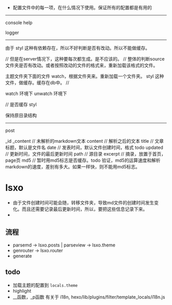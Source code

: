  - 配置文件中的每一项，在什么情况下使用。保证所有的配置都是有用的









---

console help

logger



---

由于 styl 这种有依赖存在，所以不好判断是否有改动。所以不能做缓存。

// 但是在server情况下，这种要每次都生成。是不应该的。
// 整体的判断source文件夹是否有改动。或者按照改动的文件的格式来，重新加载该格式的文件。


主题文件夹下面的文件 watch，根据文件夹来。重新加载一个文件夹。
styl 这种文件，做缓存。缓存在db中。
//




watch 环境下
unwatch 环境下


// 是否缓存 styl

保持原目录结构

---
post

_id
_content // 未解析的markdown文本
content // 解析之后的文本
title // 文章标题，默认是文件名
date // 发表时间，默认文件创建时间，格式 todo
updated // 更新时间，文件的最后更新时间
path // 源目录
excerpt // 摘录，放置于首页，page页
md5 // 暂时用md5标志是否缓存。todo 验证，md5的运算速度和解析markdown的速度，差别有多大。如果一样快，则不能用md5标志。










# lsxo

 - 由于文件创建时间可能会随，转移文件夹，导致md文件的创建时间发生变化。而且还需要记录最后更新时间，所以，要把这些信息记录下来。
 -



## 流程

 - parsemd -> lsxo.posts | parseview -> lsxo.theme
 - genrouter -> lsxo.router
 - generate



## todo

 - 加载主题的配置到 `locals.theme`
 - highlight
 - __函数，_p函数 有关于 i18n, hexo/lib/plugins/filter/template_locals/i18n.js




















































